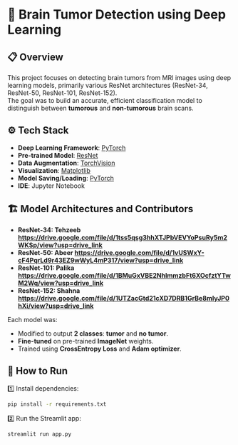 # 🧠 Brain Tumor Detection using Deep Learning

## 📋 Overview
This project focuses on detecting brain tumors from MRI images using deep learning models, primarily various ResNet architectures (ResNet-34, ResNet-50, ResNet-101, ResNet-152).  
The goal was to build an accurate, efficient classification model to distinguish between **tumorous** and **non-tumorous** brain scans.

## ⚙️ Tech Stack
- **Deep Learning Framework**: [PyTorch](https://pytorch.org/)
- **Pre-trained Model**: [ResNet](https://pytorch.org/vision/stable/models.html#id6)
- **Data Augmentation**: [TorchVision](https://pytorch.org/vision/stable/transforms.html)
- **Visualization**: [Matplotlib](https://matplotlib.org/)
- **Model Saving/Loading**: [PyTorch](https://pytorch.org/docs/stable/torch.html#torch.save)
- **IDE**: Jupyter Notebook

## 🏗️ Model Architectures and Contributors
- **ResNet-34: Tehzeeb https://drive.google.com/file/d/1tss5qsg3hhXTJPbVEVYoPsuRy5m2WKSp/view?usp=drive_link**
- **ResNet-50: Abeer https://drive.google.com/file/d/1vUSWxY-cF4PqrLd9r43EZ9wWyL4mP317/view?usp=drive_link**
- **ResNet-101: Palika https://drive.google.com/file/d/1BMuGxVBE2NhlmmzbFt6XOcfztYTwM2Wq/view?usp=drive_link**
- **ResNet-152: Shahna https://drive.google.com/file/d/1UTZacGtd21cXD7DRB1GrBe8mIyJP0hXi/view?usp=drive_link**

Each model was:
- Modified to output **2 classes**: **tumor** and **no tumor**.
- **Fine-tuned** on pre-trained **ImageNet** weights.
- Trained using **CrossEntropy Loss** and **Adam optimizer**.
## 🚀 How to Run  
1️⃣ Install dependencies:  
```bash
pip install -r requirements.txt
```
2️⃣  Run the Streamlit app:
```bash
streamlit run app.py
```

